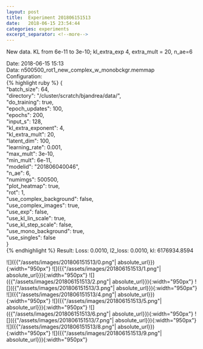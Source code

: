 ```yaml
---
layout: post
title:  Experiment 201806151513
date:   2018-06-15 23:54:44
categories: experiments
excerpt_separator: <!--more-->
---
```

New data. KL from 6e-11 to 3e-10; kl_extra_exp 4, extra_mult = 20, n_ae=6  

 <!--more-->
Date: 2018-06-15 15:13  
Data: n500500_rot1_new_complex_w_monobckgr.memmap  
Configuration:   
{% highlight ruby %}
{  
    "batch_size": 64,   
    "directory": "/cluster/scratch/bjandrea/data/",   
    "do_training": true,   
    "epoch_updates": 100,   
    "epochs": 200,   
    "input_s": 128,   
    "kl_extra_exponent": 4,   
    "kl_extra_mult": 20,   
    "latent_dim": 100,   
    "learning_rate": 0.001,   
    "max_mult": 3e-10,   
    "min_mult": 6e-11,   
    "modelid": "201806040046",   
    "n_ae": 6,   
    "numimgs": 500500,   
    "plot_heatmap": true,   
    "rot": 1,   
    "use_complex_background": false,   
    "use_complex_images": true,   
    "use_exp": false,   
    "use_kl_lin_scale": true,   
    "use_kl_step_scale": false,   
    "use_mono_background": true,   
    "use_singles": false  
}  
{% endhighlight %}
Result: Loss: 0.0010, l2_loss: 0.0010, kl: 6176934.8594  

![]({{"/assets/images/201806151513/0.png"| absolute_url}}){:width="950px"}
![]({{"/assets/images/201806151513/1.png"| absolute_url}}){:width="950px"}
![]({{"/assets/images/201806151513/2.png"| absolute_url}}){:width="950px"}
![]({{"/assets/images/201806151513/3.png"| absolute_url}}){:width="950px"}
![]({{"/assets/images/201806151513/4.png"| absolute_url}}){:width="950px"}
![]({{"/assets/images/201806151513/5.png"| absolute_url}}){:width="950px"}
![]({{"/assets/images/201806151513/6.png"| absolute_url}}){:width="950px"}
![]({{"/assets/images/201806151513/7.png"| absolute_url}}){:width="950px"}
![]({{"/assets/images/201806151513/8.png"| absolute_url}}){:width="950px"}
![]({{"/assets/images/201806151513/9.png"| absolute_url}}){:width="950px"}

